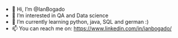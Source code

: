 - 👋 Hi, I’m @IanBogado
- 👀 I’m interested in QA and Data science
- 🌱 I’m currently learning python, java, SQL and german :) 
- 📫 You can reach me on: https://www.linkedin.com/in/ianbogado/

<!---
IanBogado/IanBogado is a ✨ special ✨ repository because its `README.md` (this file) appears on your GitHub profile.
You can click the Preview link to take a look at your changes.
--->
